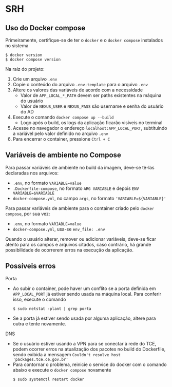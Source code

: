 # SRH
## Uso do Docker compose
Primeiramente, certifique-se de ter o `docker` e o `docker compose` instalados no sistema
```shell
$ docker version
$ docker compose version
```


Na raiz do projeto:
1. Crie um arquivo `.env`
2. Copie o conteúdo do arquivo `.env-template` para o arquivo `.env`
3. Altere os valores das variáveis de acordo com a necessidade
   - Valor de `APP_LOCAL_*_PATH` devem ser paths existentes na máquina do usuário
   - Valor de `NEXUS_USER` e `NEXUS_PASS` são username e senha do usuário do AD
4. Execute o comando `docker compose up --build`
   - Logo após o build, os logs da aplicação ficarão visíveis no terminal
5. Acesse no navegador o endereço `localhost:APP_LOCAL_PORT`, subtituindo a variável pelo valor definido no arquivo `.env`
6. Para encerrar o container, pressione `Ctrl + C`

## Variáveis de ambiente no Compose
Para passar variáveis de ambiente no build da imagem, deve-se tê-las declaradas nos arquivos:
- `.env`, no formato `VARIABLE=value`
- `.Dockerfile-compose`, no formato `ARG VARIABLE` e depois `ENV VARIABLE=$VARIABLE`
- `docker-compose.yml`, no campo `args`, no formato `'VARIABLE=${VARIABLE}'`

Para passar variáveis de ambiente para o container criado pelo `docker compose`, por sua vez:
- `.env`, no formato `VARIABLE=value`
- `docker-compose.yml`, usa-se `env_file: .env`

Quando o usuário alterar, remover ou adicionar variáveis, deve-se ficar atento para os campos e arquivos citados, caso contrário, há grande possibilidade de ocorrerem erros na execução da aplicação.

## Possíveis erros
Porta
- Ao subir o container, pode haver um conflito se a porta definida em `APP_LOCAL_PORT` já estiver sendo usada na máquina local. Para conferir isso, execute o comando
    ```shell
    $ sudo netstat -plant | grep porta
    ```
- Se a porta já estiver sendo usada por alguma aplicação, altere para outra e tente novamente.

DNS
- Se o usuário estiver usando a VPN para se conectar à rede do TCE, podem ocorrer erros na atualização dos pacotes no build do Dockerfile, sendo exibida a mensagem `Couldn't resolve host 'packages.tce.ce.gov.br'`
- Para contornar o problema, reinicie o service do docker com o comando abaixo e execute o `docker compose` novamente
    ```shell
    $ sudo systemctl restart docker
    ```
